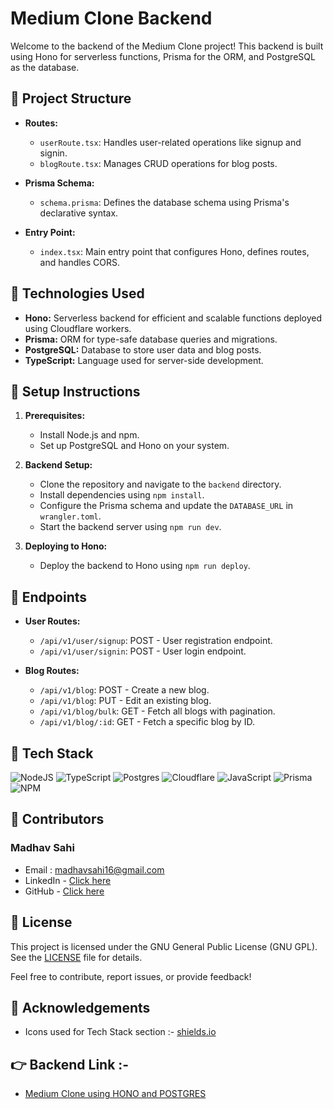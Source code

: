 # Medium Clone Backend

Welcome to the backend of the Medium Clone project! This backend is built using Hono for serverless functions, Prisma for the ORM, and PostgreSQL as the database.

## 📌 Project Structure

- **Routes:**
  - `userRoute.tsx`: Handles user-related operations like signup and signin.
  - `blogRoute.tsx`: Manages CRUD operations for blog posts.

- **Prisma Schema:**
  - `schema.prisma`: Defines the database schema using Prisma's declarative syntax.

- **Entry Point:**
  - `index.tsx`: Main entry point that configures Hono, defines routes, and handles CORS.

## 📌 Technologies Used

- **Hono:** Serverless backend for efficient and scalable functions deployed using Cloudflare workers.
- **Prisma:** ORM for type-safe database queries and migrations.
- **PostgreSQL:** Database to store user data and blog posts.
- **TypeScript:** Language used for server-side development.

## 📌 Setup Instructions

1. **Prerequisites:**
   - Install Node.js and npm.
   - Set up PostgreSQL and Hono on your system.

2. **Backend Setup:**
   - Clone the repository and navigate to the `backend` directory.
   - Install dependencies using `npm install`.
   - Configure the Prisma schema and update the `DATABASE_URL` in `wrangler.toml`.
   - Start the backend server using `npm run dev`.

3. **Deploying to Hono:**
   - Deploy the backend to Hono using `npm run deploy`.

## 📌 Endpoints

- **User Routes:**
  - `/api/v1/user/signup`: POST - User registration endpoint.
  - `/api/v1/user/signin`: POST - User login endpoint.

- **Blog Routes:**
  - `/api/v1/blog`: POST - Create a new blog.
  - `/api/v1/blog`: PUT - Edit an existing blog.
  - `/api/v1/blog/bulk`: GET - Fetch all blogs with pagination.
  - `/api/v1/blog/:id`: GET - Fetch a specific blog by ID.

## 📌 Tech Stack

![NodeJS](https://img.shields.io/badge/node.js-6DA55F?style=for-the-badge&logo=node.js&logoColor=white)
![TypeScript](https://img.shields.io/badge/typescript-%23007ACC.svg?style=for-the-badge&logo=typescript&logoColor=white)
![Postgres](https://img.shields.io/badge/postgres-%23316192.svg?style=for-the-badge&logo=postgresql&logoColor=white)
![Cloudflare](https://img.shields.io/badge/Cloudflare-F38020?style=for-the-badge&logo=Cloudflare&logoColor=white)
![JavaScript](https://img.shields.io/badge/javascript-%23323330.svg?style=for-the-badge&logo=javascript&logoColor=%23F7DF1E)
![Prisma](https://img.shields.io/badge/Prisma-3982CE?style=for-the-badge&logo=Prisma&logoColor=white)
![NPM](https://img.shields.io/badge/NPM-%23CB3837.svg?style=for-the-badge&logo=npm&logoColor=white)

## 📌 Contributors

### Madhav Sahi

- Email : madhavsahi16@gmail.com
- LinkedIn - [Click here](https://www.linkedin.com/in/madhav-sahi-6a2305161/ "LinkedIn Link")
- GitHub - [Click here](https://github.com/MadhavSahi "GitHub Link")

## 📌 License

This project is licensed under the GNU General Public License (GNU GPL). See the [LICENSE](./LICENSE) file for details.

Feel free to contribute, report issues, or provide feedback!

## 📌 Acknowledgements

- Icons used for Tech Stack section :- [shields.io](https://img.shields.io)

## 👉 Backend Link :- 
- [Medium Clone using HONO and POSTGRES](https://backend.medium-hono-madhavsahi.workers.dev "Backend link")
